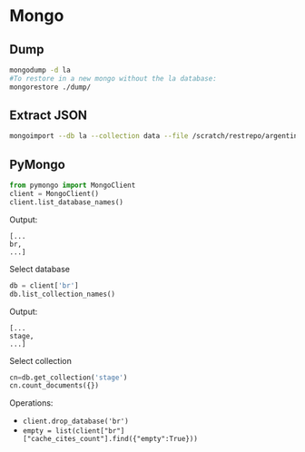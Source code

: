 # Mongo
## Dump
```bash
mongodump -d la
#To restore in a new mongo without the la database:
mongorestore ./dump/
```
## Extract JSON
```bash
mongoimport --db la --collection data --file /scratch/restrepo/argentina.json --jsonArray
```
## PyMongo
```python
from pymongo import MongoClient
client = MongoClient()
client.list_database_names()
```
Output:
```
[...
br,
...]
```
Select database
```python
db = client['br']
db.list_collection_names()
```
Output:
```
[...
stage,
...]
```
Select collection
```python
cn=db.get_collection('stage')
cn.count_documents({})
```

Operations:
* `client.drop_database('br')`
* `empty = list(client["br"]["cache_cites_count"].find({"empty":True}))`

